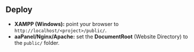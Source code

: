 ## Deploy
- **XAMPP (Windows):** point your browser to `http://localhost/<project>/public/`.
- **aaPanel/Nginx/Apache:** set the **DocumentRoot** (Website Directory) to the `public/` folder.
